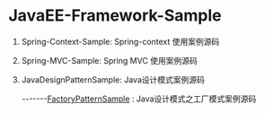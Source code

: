 # JavaEE-Framework-Sample

1. Spring-Context-Sample: Spring-context 使用案例源码

2. Spring-MVC-Sample:  Spring MVC 使用案例源码

3. JavaDesignPatternSample: Java设计模式案例源码

   -------[FactoryPatternSample](https://github.com/geekxingyun/JavaEE-Framework-Sample/tree/master/JavaDesignPatternSample/FactoryPatternSample) : Java设计模式之工厂模式案例源码
